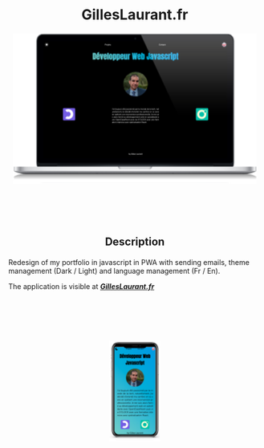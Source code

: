 # <center style="margin-bottom: 20px">GillesLaurant.fr</center>

<div align="center" style="margin-bottom: 100px">
    <img width="auto" height="300" src="./public/assets/images/mokups/newPortfolioDesk_192.svg">
</div>

## <center style="margin-bottom: 20px">Description</center>

Redesign of my portfolio in javascript in PWA with sending emails, theme management (Dark / Light) and language management (Fr / En).

The application is visible at **_[GillesLaurant.fr](https://gilleslaurant.fr)_**

<div align="center" style="margin-top: 100px">
    <img width="auto" height="200" src="public/assets/images/mokups/newPortfolioMob_192.svg">
</div>
